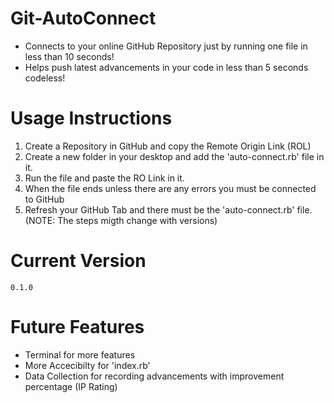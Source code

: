 # Git-AutoConnect
 + Connects to your online GitHub Repository just by running one file in less than 10 seconds!
 + Helps push latest advancements in your code in less than 5 seconds codeless!

# Usage Instructions
 1. Create a Repository in GitHub and copy the Remote Origin Link (ROL)
 2. Create a new folder in your desktop and add the 'auto-connect.rb' file in it.
 3. Run the file and paste the RO Link in it.
 4. When the file ends unless there are any errors you must be connected to GitHub
 5. Refresh your GitHub Tab and there must be the 'auto-connect.rb' file.
 (NOTE: The steps migth change with versions)

# Current Version
```
0.1.0
```

# Future Features
 + Terminal for more features
 + More Accecibilty for 'index.rb'
 + Data Collection for recording advancements with improvement percentage (IP Rating)
